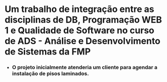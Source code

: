# Um trabalho de integração entre as disciplinas de DB, Programação WEB 1 e Qualidade de Software no curso de ADS - Análise e Desenvolvimento de Sistemas da FMP  <br> <td>

* ### O projeto inicialmente atenderia um cliente para agendar a instalação de pisos laminados.